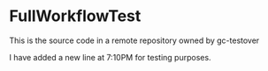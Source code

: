 # FullWorkflowTest

This is the source code in a remote repository owned by gc-testover

I have added a new line at 7:10PM for testing purposes.
